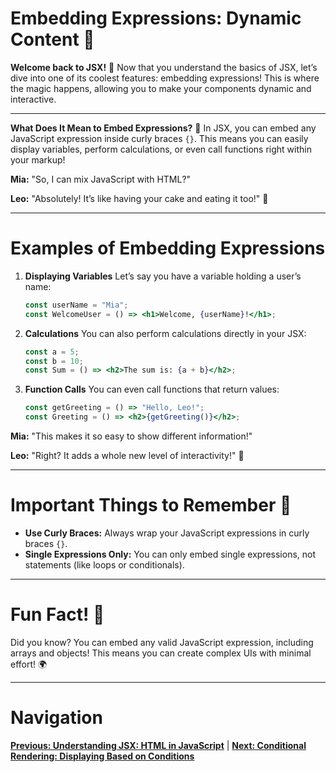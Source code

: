 
# Embedding Expressions: Dynamic Content 🔄

**Welcome back to JSX!** 🌟
Now that you understand the basics of JSX, let’s dive into one of its coolest features: embedding expressions! This is where the magic happens, allowing you to make your components dynamic and interactive.

---

**What Does It Mean to Embed Expressions?** 🤔
In JSX, you can embed any JavaScript expression inside curly braces `{}`. This means you can easily display variables, perform calculations, or even call functions right within your markup!

**Mia:** "So, I can mix JavaScript with HTML?"

**Leo:** "Absolutely! It’s like having your cake and eating it too!" 🍰

---

# Examples of Embedding Expressions

1. **Displaying Variables**
   Let’s say you have a variable holding a user’s name:
   ```jsx
   const userName = "Mia";
   const WelcomeUser = () => <h1>Welcome, {userName}!</h1>;
   ```

2. **Calculations**
   You can also perform calculations directly in your JSX:
   ```jsx
   const a = 5;
   const b = 10;
   const Sum = () => <h2>The sum is: {a + b}</h2>;
   ```

3. **Function Calls**
   You can even call functions that return values:
   ```jsx
   const getGreeting = () => "Hello, Leo!";
   const Greeting = () => <h2>{getGreeting()}</h2>;
   ```

**Mia:** "This makes it so easy to show different information!"

**Leo:** "Right? It adds a whole new level of interactivity!" 🎉

---

# Important Things to Remember 🔑

- **Use Curly Braces:** Always wrap your JavaScript expressions in curly braces `{}`.
- **Single Expressions Only:** You can only embed single expressions, not statements (like loops or conditionals).

---

# Fun Fact! 🎈
Did you know? You can embed any valid JavaScript expression, including arrays and objects! This means you can create complex UIs with minimal effort! 🌍

---

# Navigation

**[Previous: Understanding JSX: HTML in JavaScript](13.%20understanding-jsx.md)** | **[Next: Conditional Rendering: Displaying Based on Conditions](15.%20conditional-rendering.md)**
